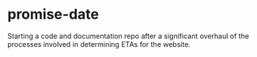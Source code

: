 # promise-date
Starting a code and documentation repo after a significant overhaul of the processes involved in determining ETAs for the website.
